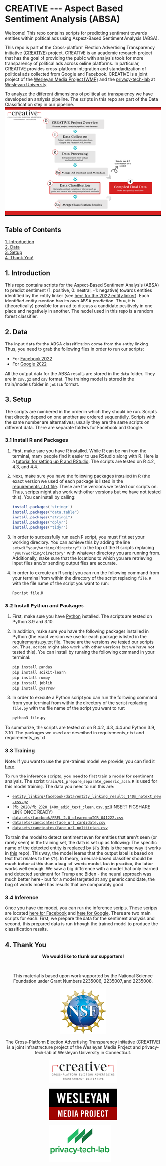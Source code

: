 # CREATIVE --- Aspect Based Sentiment Analysis (ABSA)

Welcome! This repo contains scripts for predicting sentiment towards entities within political ads using Aspect-Based Sentiment Analysis (ABSA).

This repo is part of the Cross-platform Election Advertising Transparency initiative ([CREATIVE](https://www.creativewmp.com/)) project. CREATIVE is an academic research project that has the goal of providing the public with analysis tools for more transparency of political ads across online platforms. In particular, CREATIVE provides cross-platform integration and standardization of political ads collected from Google and Facebook. CREATIVE is a joint project of the [Wesleyan Media Project (WMP)](https://mediaproject.wesleyan.edu/) and the [privacy-tech-lab](https://privacytechlab.org/) at [Wesleyan University](https://www.wesleyan.edu).

To analyze the different dimensions of political ad transparency we have developed an analysis pipeline. The scripts in this repo are part of the Data Classification step in our pipeline. ![A picture of the repo pipeline with this repo highlighted](CREATIVE_step3_032524.png)

## Table of Contents

[1. Introduction](#1-introduction)  
[2. Data](#2-data)  
[3. Setup](#3-setup)  
[4. Thank You!](#4-thank-you)

## 1. Introduction

This repo contains scripts for the Aspect-Based Sentiment Analysis (ABSA) to predict sentiment (1: positive, 0: neutral, -1: negative) towards entities identified by the entity linker (see [here for the 2022 entity linker](https://github.com/Wesleyan-Media-Project/entity_linking_2022)). Each identified entity mention has its own ABSA prediction. Thus, it is (theoretically) possible for an ad to discuss a candidate positively in one place and negatively in another. The model used in this repo is a random forest classifier.

## 2. Data

The input data for the ABSA classification come from the entity linking. Thus, you need to grab the following files in order to run our scripts:

- For [Facebook 2022](https://github.com/Wesleyan-Media-Project/entity_linking_2022/facebook/data/entity_linking_results_fb22.csv.gz)
- For [Google 2022](https://github.com/Wesleyan-Media-Project/entity_linking_2022/google/data/entity_linking_results_google_2022.csv.gz) 

All the output data for the ABSA results are stored in the `data` folder. They are in `csv.gz` and `csv` format. The training model is stored in the train/models folder in `joblib` format.

## 3. Setup

The scripts are numbered in the order in which they should be run. Scripts that directly depend on one another are ordered sequentially. Scripts with the same number are alternatives; usually they are the same scripts on different data. There are separate folders for Facebook and Google.

### 3.1 Install R and Packages

1. First, make sure you have R installed. While R can be run from the terminal, many people find it easier to use RStudio along with R. Here is a [tutorial for setting up R and RStudio](https://rstudio-education.github.io/hopr/starting.html). The scripts are tested on R 4.2, 4.3, and 4.4.

2. Next, make sure you have the following packages installed in R (the exact version we used of each package is listed in the [requirements_r.txt file](https://github.com/Wesleyan-Media-Project/ABSA/blob/main/requirements_r.txt). These are the versions we tested our scripts on. Thus, scripts might also work with other versions but we have not tested this). You can install by calling:

   ```R
   install.packages('stringr')
   install.packages("data.table")
   install.packages("stringi")
   install.packages("dplyr")
   install.packages("tidyr")
   ```

3. In order to successfully run each R script, you must first set your working directory. You can achieve this by adding the line `setwd("your/working/directory")` to the top of the R scripts replacing `"your/working/directory"` with whatever directory you are running from. Additionally, make sure that the locations to which you are retrieving input files and/or sending output files are accurate.

4. In order to execute an R script you can run the following command from your terminal from within the directory of the script replacing `file.R` with the file name of the script you want to run:

   ```bash
   Rscript file.R
   ```

### 3.2 Install Python and Packages

1. First, make sure you have [Python](https://www.python.org/) installed. The scripts are tested on Python 3.9 and 3.10.

2. In addition, make sure you have the following packages installed in Python (the exact version we use for each package is listed in the [requirements_py.txt file](https://github.com/Wesleyan-Media-Project/ABSA/blob/main/requirements_py.txt). These are the versions we tested our scripts on. Thus, scripts might also work with other versions but we have not tested this). You can install by running the following command in your terminal:

   ```bash
   pip install pandas
   pip install scikit-learn
   pip install numpy
   pip install joblib
   pip install pyarrow
   ```

3. In order to execute a Python script you can run the following command from your terminal from within the directory of the script replacing `file.py` with the file name of the script you want to run:

   ```bash
   python3 file.py
   ```

To summarize, the scripts are tested on on R 4.2, 4.3, 4.4 and Python 3.9, 3.10. The packages we used are described in requirements_r.txt and requirements_py.txt.

### 3.3 Training

Note: If you want to use the pre-trained model we provide, you can find it [here](https://github.com/Wesleyan-Media-Project/ABSA/blob/main/train/models/trained_absa_rf.joblib).

To run the inference scripts, you need to first train a model for sentiment analysis. The script `train/01_prepare_separate_generic_absa.R` is used for this model training. The data you need to run this are:

- [`entity_linking/facebook/data/entity_linking_results_140m_notext_new.csv.gz`](https://github.com/Wesleyan-Media-Project/entity_linking/blob/main/facebook/data/entity_linking_results_140m_notext_new.csv.gz)
- [`fb_2020/fb_2020_140m_adid_text_clean.csv.gz`](INSERT FIGSHARE LINK ONCE READY)
- [`datasets/facebook/FBEL_2.0_cleanednoICR_041222.csv`](https://github.com/Wesleyan-Media-Project/datasets/blob/main/facebook/FBEL_2.0_cleanednoICR_041222.csv)
- [`datasets/candidates/face_url_candidate.csv`](https://github.com/Wesleyan-Media-Project/datasets/blob/main/candidates/face_url_candidate.csv)
- [`datasets/candidates/face_url_politician.csv`](https://github.com/Wesleyan-Media-Project/datasets/blob/main/candidates/face_url_politician.csv)

To train the model to detect sentiment even for entities that aren't seen (or rarely seen) in the training set, the data is set up as following: The specific name of the detected entity is replaced by `$T$` (this is the same way it works in [this](https://github.com/songyouwei/ABSA-PyTorch) repo). This way, the model learns that the output label is based on text that relates to the `$T$`. In theory, a neural-based classifier should be much better at this than a bag-of-words model, but in practice, the latter works well enough. We saw a big difference with a model that only learned and detected sentiment for Trump and Biden - the neural approach was much better here - but for a model targeted at any generic candidate, the bag of words model has results that are comparably good.

### 3.4 Inference

Once you have the model, you can run the inference scripts. These scripts are located [here for Facebook](https://github.com/Wesleyan-Media-Project/ABSA/tree/main/inference/facebook) and [here for Google](https://github.com/Wesleyan-Media-Project/ABSA/tree/main/inference/google). There are two main scripts for each. First, we prepare the data for the sentiment analysis and second, this prepared data is run trhough the trained model to produce the classification results.

## 4. Thank You

<p align="center"><strong>We would like to thank our supporters!</strong></p><br>

<p align="center">This material is based upon work supported by the National Science Foundation under Grant Numbers 2235006, 2235007, and 2235008.</p>

<p align="center" style="display: flex; justify-content: center; align-items: center;">
  <a href="https://www.nsf.gov/awardsearch/showAward?AWD_ID=2235006">
    <img class="img-fluid" src="nsf.png" height="150px" alt="National Science Foundation Logo">
  </a>
</p>

<p align="center">The Cross-Platform Election Advertising Transparency Initiative (CREATIVE) is a joint infrastructure project of the Wesleyan Media Project and privacy-tech-lab at Wesleyan University in Connecticut.

<p align="center" style="display: flex; justify-content: center; align-items: center;">
  <a href="https://www.creativewmp.com/">
    <img class="img-fluid" src="CREATIVE_logo.png"  width="220px" alt="CREATIVE Logo">
  </a>
</p>

<p align="center" style="display: flex; justify-content: center; align-items: center;">
  <a href="https://mediaproject.wesleyan.edu/">
    <img src="wmp-logo.png" width="218px" height="100px" alt="Wesleyan Media Project logo">
  </a>
</p>

<p align="center" style="display: flex; justify-content: center; align-items: center;">
  <a href="https://privacytechlab.org/" style="margin-right: 20px;">
    <img src="./plt_logo.png" width="200px" alt="privacy-tech-lab logo">
  </a>
</p>
